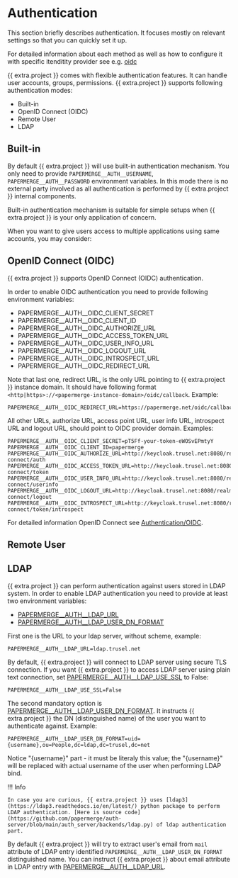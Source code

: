 # Authentication

This section briefly describes authentication. It focuses mostly on relevant
settings so that you can quickly set it up.

For detailed information about each method as well
as how to configure it with specific itenditity provider
see e.g. [oidc](../authentication/oidc/overview.md)

{{ extra.project }} comes with flexible authentication features.
It can handle user accounts, groups, permissions. {{ extra.project }}
supports following authentication modes:

- Built-in
- OpenID Connect (OIDC)
- Remote User
- LDAP


## Built-in

By default {{ extra.project }} will use built-in authentication mechanism.
You only need to provide `PAPERMERGE__AUTH__USERNAME`, `PAPERMERGE__AUTH__PASSWORD`
environment variables.
In this mode there is no external party involved as all
authentication is performed by {{ extra.project }} internal components.

Built-in authentication mechanism is suitable for simple setups when
{{ extra.project }} is your only application of concern.

When you want to give users access to multiple applications using same accounts,
you may consider:


## OpenID Connect (OIDC)

{{ extra.project }} supports OpenID Connect (OIDC) authentication.

In order to enable OIDC authentication you need to provide following environment variables:

- PAPERMERGE__AUTH__OIDC_CLIENT_SECRET
- PAPERMERGE__AUTH__OIDC_CLIENT_ID
- PAPERMERGE__AUTH__OIDC_AUTHORIZE_URL
- PAPERMERGE__AUTH__OIDC_ACCESS_TOKEN_URL
- PAPERMERGE__AUTH__OIDC_USER_INFO_URL
- PAPERMERGE__AUTH__OIDC_LOGOUT_URL
- PAPERMERGE__AUTH__OIDC_INTROSPECT_URL
- PAPERMERGE__AUTH__OIDC_REDIRECT_URL

Note that last one, redirect URL, is the only URL pointing to {{ extra.project }} instance domain.
It should have following format `<http|https>://<papermerge-instance-domain>/oidc/callback`.
Example:

    PAPERMERGE__AUTH__OIDC_REDIRECT_URL=https://papermerge.net/oidc/callback

All other URLs, authorize URL, access point URL, user info URL, introspect URL and logout URL,
should point to OIDC provider domain. Examples:

    PAPERMERGE__AUTH__OIDC_CLIENT_SECRET=pT5Ff-your-token-eWOSvEPmtyY
    PAPERMERGE__AUTH__OIDC_CLIENT_ID=papermerge
    PAPERMERGE__AUTH__OIDC_AUTHORIZE_URL=http://keycloak.trusel.net:8080/realms/myrealm/protocol/openid-connect/auth
    PAPERMERGE__AUTH__OIDC_ACCESS_TOKEN_URL=http://keycloak.trusel.net:8080/realms/myrealm/protocol/openid-connect/token
    PAPERMERGE__AUTH__OIDC_USER_INFO_URL=http://keycloak.trusel.net:8080/realms/myrealm/protocol/openid-connect/userinfo
    PAPERMERGE__AUTH__OIDC_LOGOUT_URL=http://keycloak.trusel.net:8080/realms/myrealm/protocol/openid-connect/logout
    PAPERMERGE__AUTH__OIDC_INTROSPECT_URL=http://keycloak.trusel.net:8080/realms/myrealm/protocol/openid-connect/token/introspect

For detailed information OpenID Connect see [Authentication/OIDC](../authentication/oidc/overview.md).

## Remote User


## LDAP

{{ extra.project }} can perform authentication against users stored in LDAP system.
In order to enable LDAP authentication you need to provide at least
two environment variables:

- [PAPERMERGE__AUTH__LDAP_URL](../settings/auth.md#auth__ldap_url)
- [PAPERMERGE__AUTH__LDAP_USER_DN_FORMAT](../settings/auth.md#auth__ldap_user_dn_format)



First one is the URL to your ldap server, without scheme, example:

    PAPERMERGE__AUTH__LDAP_URL=ldap.trusel.net

By default, {{ extra.project }} will connect to LDAP server using secure TLS connection. If you want {{ extra.project }} to access LDAP server using plain text connection, set [PAPERMERGE__AUTH__LDAP_USE_SSL](../settings/auth.md#auth__ldap_use_ssl) to False:

    PAPERMERGE__AUTH__LDAP_USE_SSL=False

The second mandatory option is [PAPERMERGE__AUTH__LDAP_USER_DN_FORMAT](../settings/auth.md#auth__ldap_user_dn_format). It instructs {{ extra.project }} the DN (distinguished name) of the user
you want to authenticate against. Example:

    PAPERMERGE__AUTH__LDAP_USER_DN_FORMAT=uid={username},ou=People,dc=ldap,dc=trusel,dc=net

Notice "{username}" part - it must be literaly this value; the "{username}" will be replaced with actual
username of the user when performing LDAP bind.

!!! Info

    In case you are curious, {{ extra.project }} uses [ldap3](https://ldap3.readthedocs.io/en/latest/) python package to perform LDAP authentication. [Here is source code](https://github.com/papermerge/auth-server/blob/main/auth_server/backends/ldap.py) of ldap authentication part.

By default {{ extra.project }} will try to extract user's email from `mail` attribute of LDAP entry identified `PAPERMERGE__AUTH__LDAP_USER_DN_FORMAT` distinguished name.
You can instruct {{ extra.project }} about email attribute in LDAP entry with [PAPERMERGE__AUTH__LDAP_URL](../settings/auth.md#auth__ldap_email_attr).
